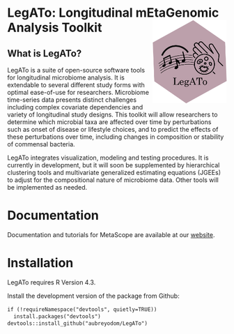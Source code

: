 # LegATo: Longitudinal mEtaGenomic Analysis Toolkit <img src="https://github.com/aubreyodom/Legato-docs/blob/main/legato-logo.png?raw=true" align="right" width="170" />

## What is LegATo?

LegATo is a suite of open-source software tools for longitudinal microbiome analysis. It is extendable to
several different study forms with optimal ease-of-use for researchers. Microbiome time-series data
presents distinct challenges including complex covariate dependencies and variety of longitudinal study
designs. This toolkit will allow researchers to determine which microbial taxa are affected over time by
perturbations such as onset of disease or lifestyle choices, and to predict the effects of these perturbations
over time, including changes in composition or stability of commensal bacteria. 

LegATo integrates visualization, modeling and testing procedures. It is currently in development, but it will soon be supplemented by hierarchical clustering tools and multivariate generalized estimating equations (JGEEs) to adjust for the compositional nature of microbiome data. Other tools will be implemented as needed.

# Documentation
Documentation and tutorials for MetaScope are available at our [website](https://github.com/aubreyodom/Legato).

# Installation
LegATo requires R Version 4.3.

Install the development version of the package from Github:

```
if (!requireNamespace("devtools", quietly=TRUE))
  install.packages("devtools")
devtools::install_github("aubreyodom/LegATo")
```
